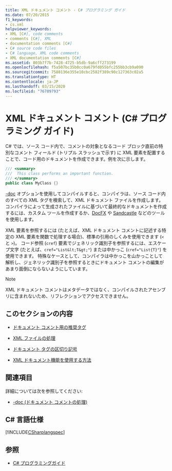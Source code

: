 ```yaml
---
title: XML ドキュメント コメント - C# プログラミング ガイド
ms.date: 07/20/2015
f1_keywords:
- cs.xml
helpviewer_keywords:
- XML [C#], code comments
- comments [C#], XML
- documentation comments [C#]
- C# source code files
- C# language, XML code comments
- XML documentation comments [C#]
ms.assetid: 803b7f7b-7428-4725-b5db-9a6cff273199
ms.openlocfilehash: f5a507bc35b0cc0a679fd055bfc255bb3cb9a090
ms.sourcegitcommit: 7588136e355e10cbc2582f389c90c127363c02a5
ms.translationtype: HT
ms.contentlocale: ja-JP
ms.lasthandoff: 03/15/2020
ms.locfileid: "76789793"
---
```

# <a name="xml-documentation-comments-c-programming-guide"></a>XML ドキュメント コメント (C# プログラミング ガイド)

C# では、ソース コード内で、コメントの対象となるコード ブロック直前の特別なコメント フィールド (トリプル スラッシュで示す) に XML 要素を配置することで、コード用のドキュメントを作成できます。例を次に示します。

```csharp
/// <summary>
///  This class performs an important function.
/// </summary>
public class MyClass {}
```

[-doc](../../language-reference/compiler-options/doc-compiler-option.md) オプションを使用してコンパイルすると、コンパイラは、ソース コード内のすべての XML タグを検索して、XML ドキュメント ファイルを作成します。 コンパイラによって生成されたファイルに基づいて最終的なドキュメントを作成するには、カスタム ツールを作成するか、[DocFX](https://dotnet.github.io/docfx/) や [Sandcastle](https://github.com/EWSoftware/SHFB) などのツールを使用します。

XML 要素を参照するには (たとえば、XML ドキュメント コメントに記述する特定の XML 要素を関数で処理する場合)、標準の引用のしくみを使用できます (`<` と `>`)。  コード参照 (`cref`) 要素でジェネリック識別子を参照するには、エスケープ文字 (たとえば、`cref="List&lt;T&gt;"`) または中かっこ (`cref="List{T}"`) を使用できます。  特殊なケースとして、コンパイラは中かっこを山かっことして解析し、ジェネリック識別子を参照するときにドキュメント コメントの編集があまり面倒にならないようにしています。

> [!NOTE]
> XML ドキュメント コメントはメタデータではなく、コンパイルされたアセンブリに含まれないため、リフレクションでアクセスできません。

## <a name="in-this-section"></a>このセクションの内容

- [ドキュメント コメント用の推奨タグ](./recommended-tags-for-documentation-comments.md)

- [XML ファイルの処理](./processing-the-xml-file.md)

- [ドキュメント タグの区切り記号](./delimiters-for-documentation-tags.md)

- [XML ドキュメント機能を使用する方法](./how-to-use-the-xml-documentation-features.md)

## <a name="related-sections"></a>関連項目

詳細については次を参照してください:

- [-doc (ドキュメント コメントの処理)](../../language-reference/compiler-options/doc-compiler-option.md)

## <a name="c-language-specification"></a>C# 言語仕様

[!INCLUDE[CSharplangspec](~/includes/csharplangspec-md.md)]

## <a name="see-also"></a>参照

- [C# プログラミングガイド](../index.md)
